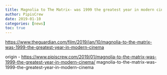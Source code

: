 ```yaml
---
title: Magnolia to The Matrix- was 1999 the greatest year in modern cinema?
author: PipisCrew
date: 2019-01-10
categories: [news]
toc: true
---
```


https://www.theguardian.com/film/2019/jan/10/magnolia-to-the-matrix-was-1999-the-greatest-year-in-modern-cinema

origin - https://www.pipiscrew.com/2019/01/magnolia-to-the-matrix-was-1999-the-greatest-year-in-modern-cinema/ magnolia-to-the-matrix-was-1999-the-greatest-year-in-modern-cinema